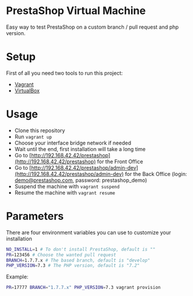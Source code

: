 # PrestaShop Virtual Machine

Easy way to test PrestaShop on a custom branch / pull request and php version.

# Setup

First of all you need two tools to run this project:

- [Vagrant](https://www.vagrantup.com/downloads.html)
- [VirtualBox](https://www.virtualbox.org/wiki/Downloads)


# Usage

- Clone this repository
- Run `vagrant up`
- Choose your interface bridge network if needed
- Wait until the end, first installation will take a long time
- Go to [http://192.168.42.42/prestashop](http://192.168.42.42/prestashop) for the Front Office
- Go to [http://192.168.42.42/prestashop/admin-dev](http://192.168.42.42/prestashop/admin-dev) for the Back Office (login: demo@prestashop.com, password: prestashop_demo)
- Suspend the machine with `vagrant suspend`
- Resume the machine with `vagrant resume`

# Parameters

There are four environment variables you can use to customize your installation


```bash
NO_INSTALL=1 # To don't install PrestaShop, default is ""
PR=123456 # Choose the wanted pull request
BRANCH=1.7.7.x # The based branch, default is "develop"
PHP_VERSION=7.3 # The PHP version, default is "7.2"
```


Example:

```bash
PR=17777 BRANCH="1.7.7.x" PHP_VERSION=7.3 vagrant provision
```

